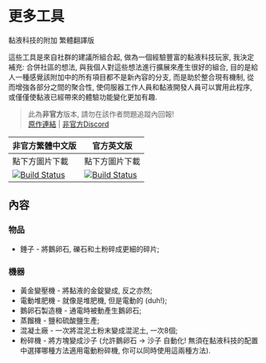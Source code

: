 # 更多工具
黏液科技的附加 繁體翻譯版

這些工具是來自社群的建議所組合起, 做為一個經驗豐富的黏液科技玩家, 我決定補充: 合併社區的想法, 與我個人對這些想法進行擴展來產生很好的組合, 目的是給人一種感覺該附加中的所有項目都不是新內容的分支, 而是助於整合現有機制, 從而增強各部分之間的聚合性, 使伺服器工作人員和黏液開發人員可以實用此程序, 或僅僅使黏液已經帶來的體驗功能變化更加有趣.

> 此為**非官方**版本, 請勿在該作者問題追蹤內回報! <br>
> [原作連結](https://github.com/Sfiguz7/ExtraTools) | [非官方Discord](https://discord.gg/GF4CwjFXT9)

| 非官方繁體中文版 | 官方英文版 |
| -------- | -------- |
| 點下方圖片下載 | 點下方圖片下載 |
| [![Build Status](https://xmikux.github.io/builds/SlimeTraditionalTranslation/ExtraTools/master/badge.svg)](https://xmikux.github.io/builds/SlimeTraditionalTranslation/ExtraTools/master) | [![Build Status](https://thebusybiscuit.github.io/builds/Sfiguz7/ExtraTools/master/badge.svg)](https://thebusybiscuit.github.io/builds/Sfiguz7/ExtraTools/master) |

## 內容
### 物品
- 錘子 - 將鵝卵石, 礫石和土粉碎成更細的碎片;
### 機器
- 黃金變壓機 - 將黏液的金錠變成, 反之亦然;
- 電動堆肥機 - 就像是堆肥機, 但是電動的 (duh!);
- 鵝卵石製造機 - 通電時被動產生鵝卵石;
- 蒸餾機 - 鹽和硫酸鹽生產;
- 混凝土廠 - 一次將混泥土粉末變成混泥土, 一次8個;
- 粉碎機 - 將方塊變成沙子 (允許鵝卵石 -> 沙子 自動化! 無須在黏液科技的配置中選擇哪種方法適用電動粉碎機, 你可以同時使用這兩種方法).
